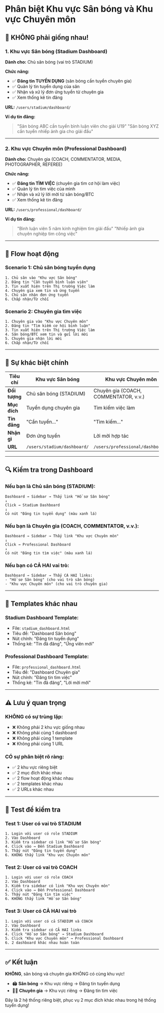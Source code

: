 # Phân biệt Khu vực Sân bóng và Khu vực Chuyên môn

## 🚫 KHÔNG phải giống nhau!

### 1. **Khu vực Sân bóng** (Stadium Dashboard)
**Dành cho:** Chủ sân bóng (vai trò STADIUM)

**Chức năng:**
- ✅ **Đăng tin TUYỂN DỤNG** (sân bóng cần tuyển chuyên gia)
- ✅ Quản lý tin tuyển dụng của sân
- ✅ Nhận và xử lý đơn ứng tuyển từ chuyên gia
- ✅ Xem thống kê tin đăng

**URL:** `/users/stadium/dashboard/`

**Ví dụ tin đăng:**
> "Sân bóng ABC cần tuyển bình luận viên cho giải U19"
> "Sân bóng XYZ cần tuyển nhiếp ảnh gia cho giải đấu"

---

### 2. **Khu vực Chuyên môn** (Professional Dashboard)  
**Dành cho:** Chuyên gia (COACH, COMMENTATOR, MEDIA, PHOTOGRAPHER, REFEREE)

**Chức năng:**
- ✅ **Đăng tin TÌM VIỆC** (chuyên gia tìm cơ hội làm việc)
- ✅ Quản lý tin tìm việc của mình
- ✅ Nhận và xử lý lời mời từ sân bóng/BTC
- ✅ Xem thống kê tin đăng

**URL:** `/users/professional/dashboard/`

**Ví dụ tin đăng:**
> "Bình luận viên 5 năm kinh nghiệm tìm giải đấu"
> "Nhiếp ảnh gia chuyên nghiệp tìm công việc"

---

## 🔄 Flow hoạt động

### Scenario 1: Chủ sân bóng tuyển dụng
```
1. Chủ sân vào "Khu vực Sân bóng"
2. Đăng tin "Cần tuyển bình luận viên"
3. Tin xuất hiện trên Thị trường Việc làm
4. Chuyên gia xem tin và ứng tuyển
5. Chủ sân nhận đơn ứng tuyển
6. Chấp nhận/Từ chối
```

### Scenario 2: Chuyên gia tìm việc
```
1. Chuyên gia vào "Khu vực Chuyên môn"
2. Đăng tin "Tìm kiếm cơ hội bình luận"
3. Tin xuất hiện trên Thị trường Việc làm
4. Sân bóng/BTC xem tin và gửi lời mời
5. Chuyên gia nhận lời mời
6. Chấp nhận/Từ chối
```

---

## 🎯 Sự khác biệt chính

| Tiêu chí | Khu vực Sân bóng | Khu vực Chuyên môn |
|----------|------------------|-------------------|
| **Đối tượng** | Chủ sân bóng (STADIUM) | Chuyên gia (COACH, COMMENTATOR, v.v.) |
| **Mục đích** | Tuyển dụng chuyên gia | Tìm kiếm việc làm |
| **Tin đăng** | "Cần tuyển..." | "Tìm kiếm..." |
| **Nhận gì** | Đơn ứng tuyển | Lời mời hợp tác |
| **URL** | `/users/stadium/dashboard/` | `/users/professional/dashboard/` |

---

## 🔍 Kiểm tra trong Dashboard

### Nếu bạn là Chủ sân bóng (STADIUM):
```
Dashboard → Sidebar → Thấy link "Hồ sơ Sân bóng"
↓
Click → Stadium Dashboard
↓
Có nút "Đăng tin tuyển dụng" (màu xanh lá)
```

### Nếu bạn là Chuyên gia (COACH, COMMENTATOR, v.v.):
```
Dashboard → Sidebar → Thấy link "Khu vực Chuyên môn"
↓
Click → Professional Dashboard  
↓
Có nút "Đăng tin tìm việc" (màu xanh lá)
```

### Nếu bạn có CẢ HAI vai trò:
```
Dashboard → Sidebar → Thấy CẢ HAI links:
- "Hồ sơ Sân bóng" (cho vai trò sân bóng)
- "Khu vực Chuyên môn" (cho vai trò chuyên gia)
```

---

## 📱 Templates khác nhau

### Stadium Dashboard Template:
- File: `stadium_dashboard.html`
- Tiêu đề: "Dashboard Sân bóng"
- Nút chính: "Đăng tin tuyển dụng"
- Thống kê: "Tin đã đăng", "Ứng viên mới"

### Professional Dashboard Template:
- File: `professional_dashboard.html`  
- Tiêu đề: "Dashboard Chuyên gia"
- Nút chính: "Đăng tin tìm việc"
- Thống kê: "Tin đã đăng", "Lời mời mới"

---

## ⚠️ Lưu ý quan trọng

### KHÔNG có sự trùng lặp:
- ❌ Không phải 2 khu vực giống nhau
- ❌ Không phải cùng 1 dashboard
- ❌ Không phải cùng 1 template
- ❌ Không phải cùng 1 URL

### CÓ sự phân biệt rõ ràng:
- ✅ 2 khu vực riêng biệt
- ✅ 2 mục đích khác nhau  
- ✅ 2 flow hoạt động khác nhau
- ✅ 2 templates khác nhau
- ✅ 2 URLs khác nhau

---

## 🧪 Test để kiểm tra

### Test 1: User có vai trò STADIUM
```
1. Login với user có role STADIUM
2. Vào Dashboard
3. Kiểm tra sidebar có link "Hồ sơ Sân bóng"
4. Click vào → Đến Stadium Dashboard
5. Thấy nút "Đăng tin tuyển dụng"
6. KHÔNG thấy link "Khu vực Chuyên môn"
```

### Test 2: User có vai trò COACH
```
1. Login với user có role COACH  
2. Vào Dashboard
3. Kiểm tra sidebar có link "Khu vực Chuyên môn"
4. Click vào → Đến Professional Dashboard
5. Thấy nút "Đăng tin tìm việc"
6. KHÔNG thấy link "Hồ sơ Sân bóng"
```

### Test 3: User có CẢ HAI vai trò
```
1. Login với user có cả STADIUM và COACH
2. Vào Dashboard  
3. Kiểm tra sidebar có CẢ HAI links
4. Click "Hồ sơ Sân bóng" → Stadium Dashboard
5. Click "Khu vực Chuyên môn" → Professional Dashboard
6. 2 dashboard khác nhau hoàn toàn
```

---

## ✅ Kết luận

**KHÔNG**, sân bóng và chuyên gia KHÔNG có cùng khu vực!

- 🏟️ **Sân bóng** → Khu vực riêng → Đăng tin tuyển dụng
- 👨‍💼 **Chuyên gia** → Khu vực riêng → Đăng tin tìm việc

Đây là 2 hệ thống riêng biệt, phục vụ 2 mục đích khác nhau trong hệ thống tuyển dụng!

